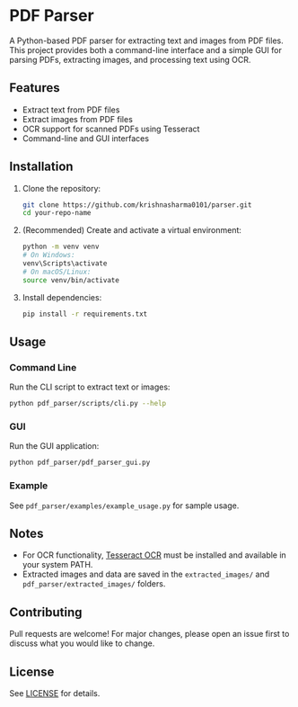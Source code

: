 # PDF Parser

A Python-based PDF parser for extracting text and images from PDF files. This project provides both a command-line interface and a simple GUI for parsing PDFs, extracting images, and processing text using OCR.

## Features
- Extract text from PDF files
- Extract images from PDF files
- OCR support for scanned PDFs using Tesseract
- Command-line and GUI interfaces

## Installation

1. Clone the repository:
   ```bash
   git clone https://github.com/krishnasharma0101/parser.git
   cd your-repo-name
   ```
2. (Recommended) Create and activate a virtual environment:
   ```bash
   python -m venv venv
   # On Windows:
   venv\Scripts\activate
   # On macOS/Linux:
   source venv/bin/activate
   ```
3. Install dependencies:
   ```bash
   pip install -r requirements.txt
   ```

## Usage

### Command Line

Run the CLI script to extract text or images:
```bash
python pdf_parser/scripts/cli.py --help
```

### GUI

Run the GUI application:
```bash
python pdf_parser/pdf_parser_gui.py
```

### Example

See `pdf_parser/examples/example_usage.py` for sample usage.

## Notes
- For OCR functionality, [Tesseract OCR](https://github.com/tesseract-ocr/tesseract) must be installed and available in your system PATH.
- Extracted images and data are saved in the `extracted_images/` and `pdf_parser/extracted_images/` folders.

## Contributing
Pull requests are welcome! For major changes, please open an issue first to discuss what you would like to change.

## License
See [LICENSE](pdf_parser/LICENSE) for details. 
